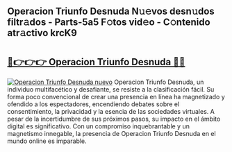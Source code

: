 ## Operacion Triunfo Desnuda N𝚞𝚎vos desn𝚞dos filtr𝚊dos - Parts-5a5 F𝚘tos vid𝚎o - C𝚘ntenido atr𝚊ctivo krcK9

# <h2><a href="http://mb16v7o.tromn.icu/?c=Operacion+Triunfo+Desnuda">🔗👉👉👉 Operacion Triunfo Desnuda 🔗🔗</a></h2>

[![Operacion Triunfo Desnuda nuevo](https://i.imgur.com/pEAQMta.gif)](http://mb16v7o.tromn.icu/?c=Operacion+Triunfo+Desnuda)
Operacion Triunfo Desnuda, un individuo multifacético y desafiante, se resiste a la clasificación fácil. Su forma poco convencional de crear una presencia en línea ha magnetizado y ofendido a los espectadores, encendiendo debates sobre el consentimiento, la privacidad y la esencia de las sociedades virtuales. A pesar de la incertidumbre de sus próximos pasos, su impacto en el ámbito digital es significativo. Con un compromiso inquebrantable y un magnetismo innegable, la presencia de Operacion Triunfo Desnuda en el mundo online es imparable.
